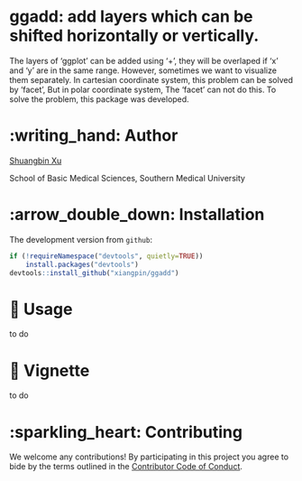 <!-- README.md is generated from README.Rmd. Please edit that file -->

# ggadd: add layers which can be shifted horizontally or vertically.

The layers of ‘ggplot’ can be added using ‘+’, they will be overlaped if
‘x’ and ‘y’ are in the same range. However, sometimes we want to
visualize them separately. In cartesian coordinate system, this problem
can be solved by ‘facet’, But in polar coordinate system, The ‘facet’
can not do this. To solve the problem, this package was developed.

# :writing\_hand: Author

[Shuangbin Xu](https://github.com/xiangpin)

School of Basic Medical Sciences, Southern Medical University

# :arrow\_double\_down: Installation

The development version from `github`:

``` r
if (!requireNamespace("devtools", quietly=TRUE))
    install.packages("devtools")
devtools::install_github("xiangpin/ggadd")
```

# :beginner: Usage

to do

# :book: Vignette

to do

# :sparkling\_heart: Contributing

We welcome any contributions\! By participating in this project you
agree to bide by the terms outlined in the [Contributor Code of
Conduct](CONDUCT.md).
